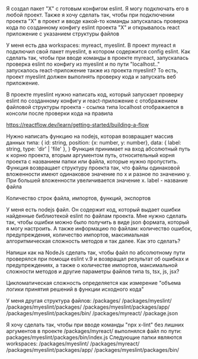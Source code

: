 Я создал пакет "X" с готовым конфигом eslint. Я могу подключать его в любой проект. Также я хочу сделать так, чтобы при подключении проекта "X" в проект и вводе какой-то команды запускалась проверка кода по созданному конфигу eslint проекта "X" и открывалось react приложение с указанием структуры файлов

У меня есть два workspaces: myreact, myeslint. В проект myreact я подключил свой пакет myeslint, в котором содержится config eslint. Как сделать так, чтобы при вводе команды в проекте myreact, запускалась проверка eslint по конфигу из myeslint и по пути "localhost.." запускалось react-приложение также из проекта myeslint? То есть, проект myeslint должен выполнять проверку кода и запускать веб приложение.

В проекте myeslint нужно написать код, который запускает проверку eslint по созданному конфигу и react-приложение с отображением файловой структуры проекта - ссылка типа localhost отображается в консоли после проверки кода на правила 


https://reactflow.dev/learn/getting-started/building-a-flow

Нужно написать функцию на nodejs, которая возвращает массив данных типа:
{
id: string,
position: {x: number, y: number},
data: {
			label: string,
type: 'dir' | 'file'
		},
}
Функция принимает на вход абсолютный путь к корню проекта, вторым аргументом путь, относительный корня проекта с названием папки или файла, которые нужно пропустить. Функция возвращает структуру проекта так, что файлы одинаковой вложенности имеют одинаковое значение по x и разное по значению y. При большей вложенности увеличивается значение x. label - название файла



Количество строк файла, импортов, функций, экспортов

У меня есть nodejs файл. Он содержит код, который выдает ошибки найденные библиотекой eslint по файлам проекта. Мне нужно сделать так, чтобы ошибки можно было получить в виде json формата, который я могу настроить. А также информацию по файлам: количество ошибок, предупреждения, количество импортов, максимальная алгоритмическая сложность методов и так далее. Как это сделать?


Напиши как на NodeJs сделать так, чтобы файл по абсолютному пути проверялся при помощи eslint v.9 и возвращал результат об ошибках и предупреждениях, а также о количестве импортов, максимальной сложности методов и другие параметры файлов типа ts, tsx, js, jsx?

Цикломатическая сложность определяется как измерение "объема логики принятия решений в функции исходного кода"


У меня другая структура файлов:
/packages/
/packages/myeslint/
/packages/myeslint/packages/
/packages/myeslint/packages/app/
/packages/myeslint/packages/bin/
/packages/myreact/
/package.json

Я хочу сделать так, чтобы при вводе команды "npx x-lint" без лишних аргументов в проекте /packages/myreact/ выполнялся файл по пути: packages/myeslint/packages/bin/index.js
Следующие папки являются workspaces: 
/packages/myeslint/
/packages/myreact/
/packages/myeslint/packages/app/
/packages/myeslint/packages/bin/